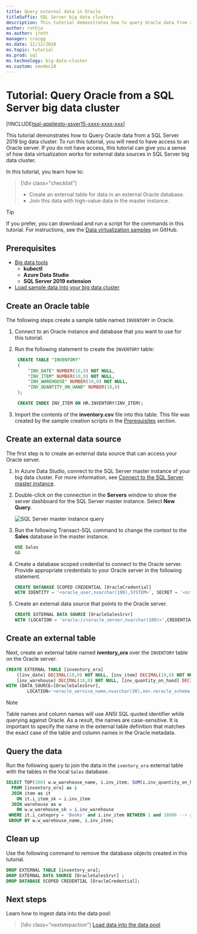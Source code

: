 ```yaml
---
title: Query external data in Oracle
titleSuffix: SQL Server big data clusters
description: This tutorial demonstrates how to query Oracle data from a SQL Server 2019 big data cluster (preview). You create an external table over data in Oracle and then run a query.
author: rothja 
ms.author: jroth 
manager: craigg
ms.date: 12/12/2018
ms.topic: tutorial
ms.prod: sql
ms.technology: big-data-cluster
ms.custom: seodec18
---
```


# Tutorial: Query Oracle from a SQL Server big data cluster

[!INCLUDE[tsql-appliesto-ssver15-xxxx-xxxx-xxx](../includes/tsql-appliesto-ssver15-xxxx-xxxx-xxx.md)]

This tutorial demonstrates how to Query Oracle data from a SQL Server 2019 big data cluster. To run this tutorial, you will need to have access to an Oracle server. If you do not have access, this tutorial can give you a sense of how data virtualization works for external data sources in SQL Server big data cluster.

In this tutorial, you learn how to:

> [!div class="checklist"]
> * Create an external table for data in an external Oracle database.
> * Join this data with high-value data in the master instance.

> [!TIP]
> If you prefer, you can download and run a script for the commands in this tutorial. For instructions, see the [Data virtualization samples](https://github.com/Microsoft/sql-server-samples/tree/master/samples/features/sql-big-data-cluster/data-virtualization) on GitHub.

## <a id="prereqs"></a> Prerequisites

- [Big data tools](deploy-big-data-tools.md)
   - **kubectl**
   - **Azure Data Studio**
   - **SQL Server 2019 extension**
- [Load sample data into your big data cluster](tutorial-load-sample-data.md)

## Create an Oracle table

The following steps create a sample table named `INVENTORY` in Oracle.

1. Connect to an Oracle instance and database that you want to use for this tutorial.

1. Run the following statement to create the `INVENTORY` table:

   ```sql
    CREATE TABLE "INVENTORY"
    (
        "INV_DATE" NUMBER(10,0) NOT NULL,
        "INV_ITEM" NUMBER(10,0) NOT NULL,
        "INV_WAREHOUSE" NUMBER(10,0) NOT NULL,
        "INV_QUANTITY_ON_HAND" NUMBER(10,0)
    );

    CREATE INDEX INV_ITEM ON HR.INVENTORY(INV_ITEM);
    ```

1. Import the contents of the **inventory.csv** file into this table. This file was created by the sample creation scripts in the [Prerequisites](#prereqs) section.

## Create an external data source

The first step is to create an external data source that can access your Oracle server.

1. In Azure Data Studio, connect to the SQL Server master instance of your big data cluster. For more information, see [Connect to the SQL Server master instance](connect-to-big-data-cluster.md#master).

1. Double-click on the connection in the **Servers** window to show the server dashboard for the SQL Server master instance. Select **New Query**.

   ![SQL Server master instance query](./media/tutorial-query-oracle/sql-server-master-instance-query.png)

1. Run the following Transact-SQL command to change the context to the **Sales** database in the master instance.

   ```sql
   USE Sales
   GO
   ```

1. Create a database scoped credential to connect to the Oracle server. Provide appropriate credentials to your Oracle server in the following statement.

   ```sql
   CREATE DATABASE SCOPED CREDENTIAL [OracleCredential]
   WITH IDENTITY = '<oracle_user,nvarchar(100),SYSTEM>', SECRET = '<oracle_user_password,nvarchar(100),manager>';
   ```

1. Create an external data source that points to the Oracle server.

   ```sql
   CREATE EXTERNAL DATA SOURCE [OracleSalesSrvr]
   WITH (LOCATION = 'oracle://<oracle_server,nvarchar(100)>',CREDENTIAL = [OracleCredential]);
   ```

## Create an external table

Next, create an external table named **iventory_ora** over the `INVENTORY` table on the Oracle server.

```sql
CREATE EXTERNAL TABLE [inventory_ora]
    ([inv_date] DECIMAL(10,0) NOT NULL, [inv_item] DECIMAL(10,0) NOT NULL,
    [inv_warehouse] DECIMAL(10,0) NOT NULL, [inv_quantity_on_hand] DECIMAL(10,0))
WITH (DATA_SOURCE=[OracleSalesSrvr],
        LOCATION='<oracle_service_name,nvarchar(30),xe>.<oracle_schema,nvarchar(128),HR>.<oracle_table,nvarchar(128),INVENTORY>');
```

> [!NOTE]
> Table names and column names will use ANSI SQL quoted identifier while querying against Oracle. As a result, the names are case-sensitive. It is important to specify the name in the external table definition that matches the exact case of the table and column names in the Oracle metadata.

## Query the data

Run the following query to join the data in the `iventory_ora` external table with the tables in the local `Sales` database.

```sql
SELECT TOP(100) w.w_warehouse_name, i.inv_item, SUM(i.inv_quantity_on_hand) as total_quantity
  FROM [inventory_ora] as i
  JOIN item as it
    ON it.i_item_sk = i.inv_item
  JOIN warehouse as w
    ON w.w_warehouse_sk = i.inv_warehouse
 WHERE it.i_category = 'Books' and i.inv_item BETWEEN 1 and 18000 --> get items within specific range
 GROUP BY w.w_warehouse_name, i.inv_item;
```

## Clean up

Use the following command to remove the database objects created in this tutorial.

```sql
DROP EXTERNAL TABLE [inventory_ora];
DROP EXTERNAL DATA SOURCE [OracleSalesSrvr] ;
DROP DATABASE SCOPED CREDENTIAL [OracleCredential];
```

## Next steps

Learn how to ingest data into the data pool:
> [!div class="nextstepaction"]
> [Load data into the data pool](tutorial-data-pool-ingest-sql.md)
